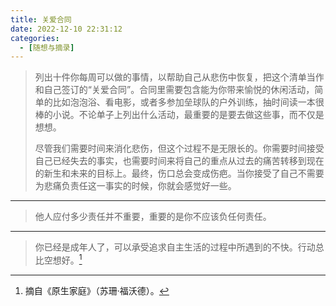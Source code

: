 ```yaml
---
title: 关爱合同
date: 2022-12-10 22:31:12
categories:
  - [随想与摘录]
---
```


> 列出十件你每周可以做的事情，以帮助自己从悲伤中恢复，把这个清单当作和自己签订的“关爱合同”。合同里需要包含能为你带来愉悦的休闲活动，简单的比如泡泡浴、看电影，或者多参加垒球队的户外训练，抽时间读一本很棒的小说。不论单子上列出什么活动，最重要的是要去做这些事，而不仅是想想。
>
> 尽管我们需要时间来消化悲伤，但这个过程不是无限长的。你需要时间接受自己已经失去的事实，也需要时间来将自己的重点从过去的痛苦转移到现在的新生和未来的目标上。最终，伤口总会变成伤疤。当你接受了自己不需要为悲痛负责任这一事实的时候，你就会感觉好一些。

---

> 他人应付多少责任并不重要，重要的是你不应该负任何责任。

---

> 你已经是成年人了，可以承受追求自主生活的过程中所遇到的不快。行动总比空想好。[^1]

[^1]: 摘自《原生家庭》（苏珊·福沃德）。
